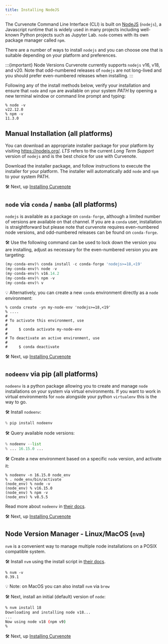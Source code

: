 ```yaml
---
title: Installing NodeJS
---
```


The Curvenote Command Line Interface (CLI) is built on [NodeJS](https://nodejs.org/en/about/) (`nodejs`), a Javascript runtime that is widely used in many projects including well-known Python projects such as Jupyter Lab. `node` comes with its own package manager called `npm`.

There are a number of ways to install `nodejs` and you can choose one that is suitable depending on your platform and preferences.

:::{important} Node Versions
Curvenote currently supports `nodejs` v16, v18, and v20. Note that odd-numbered releases of `nodejs` are not long-lived and you should prefer even-numbered releases when installing.
:::

Following any of the install methods below, verify your installation and ensure that `node` and `npm` are available on your system _PATH_ by opening a new terminal window or command line prompt and typing:

```text
% node -v
v22.12.0
% npm -v
11.3.0
```

## Manual Installation (all platforms)

You can download an appropriate installer package for your platform by visiting <https://nodejs.org/>. _LTS_ refers to the current _Long Term Support_ version of `nodejs` and is the best choice for use with Curvenote.

Download the installer package, and follow instructions to execute the installer for your platform. The installer will automatically add `node` and `npm` to your system PATH.

🛠️ Next, up [Installing Curvenote](./installing.md)

## `node` via `conda` / `mamba` (all platforms)

`nodejs` is available as a package on `conda-forge`, although a limited number of versions are available on that channel. If you are a `conda` user, installation is straightforward but please note that curvenote requires even-numbered node versions, and odd-numbered releases can be found on `conda-forge`.

🛠️ Use the following command can be used to lock down the version you are installing, adjust as necessary for the even-numbered version you are targeting:

```python
(my-conda-env)% conda install -c conda-forge 'nodejs>=18,<19'
(my-conda-env)% node -v
(my-conda-env)% v16.14.2
(my-conda-env)% npm -v
(my-conda-env)% v
```

💡 Alternatively, you can create a new `conda` environment directly as a `node` environment:

```shell
% conda create -yn my-node-env 'nodejs>=18,<19'
% ....
#
# To activate this environment, use
#
#     $ conda activate my-node-env
#
# To deactivate an active environment, use
#
#     $ conda deactivate
```

🛠️ Next, up [Installing Curvenote](./installing.md)

## `nodeenv` via pip (all platforms)

`nodeenv` is a python package allowing you to create and manage `node` installations on your system via virtual environments. If you want to work in virtual environments for `node` alongside your python `virtualenv` this is the way to go.

🛠️ Install `nodeenv`:

```python
% pip install nodeenv
```

🛠️ Query available node versions:

```python
% nodeenv --list
% ... 16.15.0 ...
```

🛠️ Create a new environment based on a specific `node` version, and activate it:

```shell
% nodeenv -n 16.15.0 node_env
% . node_env/bin/activate
(node_env) % node -v
(node_env) % v16.15.0
(node_env) % npm -v
(node_env) % v8.5.5
```

Read more about `nodeenv` in [their docs](https://ekalinin.github.io/nodeenv/).

🛠️ Next, up [Installing Curvenote](./installing.md)

## Node Version Manager - Linux/MacOS (`nvm`)

`nvm` is a convenient way to manage multiple node installations on a POSIX compatible system.

🛠️ Install `nvm` using the install script in [their docs](https://github.com/nvm-sh/nvm).

```shell
% nvm -v
0.39.1
```

💡 Note: on MacOS you can also install `nvm` via `brew`

🛠️ Next, install an initial (default) version of `node`:

```bash
% nvm install 18
Downloading and installing node v18...
...
Now using node v18 (npm v9)
%
```

🛠️ Next, up [Installing Curvenote](./installing.md)
